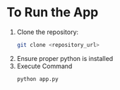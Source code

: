 # To Run the App

1. Clone the repository:
   ```bash
   git clone <repository_url>
2. Ensure proper python is installed
3. Execute Command
      ```bash
   python app.py
